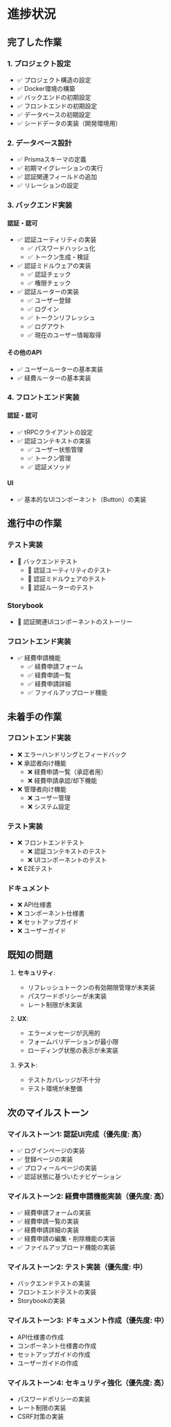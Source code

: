 # 進捗状況

## 完了した作業

### 1. プロジェクト設定

- ✅ プロジェクト構造の設定
- ✅ Docker環境の構築
- ✅ バックエンドの初期設定
- ✅ フロントエンドの初期設定
- ✅ データベースの初期設定
- ✅ シードデータの実装（開発環境用）

### 2. データベース設計

- ✅ Prismaスキーマの定義
- ✅ 初期マイグレーションの実行
- ✅ 認証関連フィールドの追加
- ✅ リレーションの設定

### 3. バックエンド実装

#### 認証・認可

- ✅ 認証ユーティリティの実装
  - ✅ パスワードハッシュ化
  - ✅ トークン生成・検証
- ✅ 認証ミドルウェアの実装
  - ✅ 認証チェック
  - ✅ 権限チェック
- ✅ 認証ルーターの実装
  - ✅ ユーザー登録
  - ✅ ログイン
  - ✅ トークンリフレッシュ
  - ✅ ログアウト
  - ✅ 現在のユーザー情報取得

#### その他のAPI

- ✅ ユーザールーターの基本実装
- ✅ 経費ルーターの基本実装

### 4. フロントエンド実装

#### 認証・認可

- ✅ tRPCクライアントの設定
- ✅ 認証コンテキストの実装
  - ✅ ユーザー状態管理
  - ✅ トークン管理
  - ✅ 認証メソッド

#### UI

- ✅ 基本的なUIコンポーネント（Button）の実装

## 進行中の作業

### テスト実装

- 🔄 バックエンドテスト
  - 🔄 認証ユーティリティのテスト
  - 🔄 認証ミドルウェアのテスト
  - 🔄 認証ルーターのテスト

### Storybook

- 🔄 認証関連UIコンポーネントのストーリー

### フロントエンド実装

- ✅ 経費申請機能
  - ✅ 経費申請フォーム
  - ✅ 経費申請一覧
  - ✅ 経費申請詳細
  - ✅ ファイルアップロード機能

## 未着手の作業

### フロントエンド実装

- ❌ エラーハンドリングとフィードバック
- ❌ 承認者向け機能
  - ❌ 経費申請一覧（承認者用）
  - ❌ 経費申請承認/却下機能
- ❌ 管理者向け機能
  - ❌ ユーザー管理
  - ❌ システム設定

### テスト実装

- ❌ フロントエンドテスト
  - ❌ 認証コンテキストのテスト
  - ❌ UIコンポーネントのテスト
- ❌ E2Eテスト

### ドキュメント

- ❌ API仕様書
- ❌ コンポーネント仕様書
- ❌ セットアップガイド
- ❌ ユーザーガイド

## 既知の問題

1. **セキュリティ**:
   - リフレッシュトークンの有効期限管理が未実装
   - パスワードポリシーが未実装
   - レート制限が未実装

2. **UX**:
   - エラーメッセージが汎用的
   - フォームバリデーションが最小限
   - ローディング状態の表示が未実装

3. **テスト**:
   - テストカバレッジが不十分
   - テスト環境が未整備

## 次のマイルストーン

### マイルストーン1: 認証UI完成（優先度: 高）

- ✅ ログインページの実装
- ✅ 登録ページの実装
- ✅ プロフィールページの実装
- ✅ 認証状態に基づいたナビゲーション

### マイルストーン2: 経費申請機能実装（優先度: 高）

- ✅ 経費申請フォームの実装
- ✅ 経費申請一覧の実装
- ✅ 経費申請詳細の実装
- ✅ 経費申請の編集・削除機能の実装
- ✅ ファイルアップロード機能の実装

### マイルストーン2: テスト実装（優先度: 中）

- バックエンドテストの実装
- フロントエンドテストの実装
- Storybookの実装

### マイルストーン3: ドキュメント作成（優先度: 中）

- API仕様書の作成
- コンポーネント仕様書の作成
- セットアップガイドの作成
- ユーザーガイドの作成

### マイルストーン4: セキュリティ強化（優先度: 高）

- パスワードポリシーの実装
- レート制限の実装
- CSRF対策の実装
